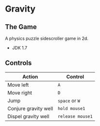 Gravity
=======
The Game
--------

A physics puzzle sidescroller game in 2d.

- JDK 1.7

Controls
--------

Action	|	Control
--------|--------------
Move left | `A`
Move right | `D`
Jump | `space` or `W`
Conjure gravity well | `hold mouse1`
Dispel gravity well | `release mouse1`